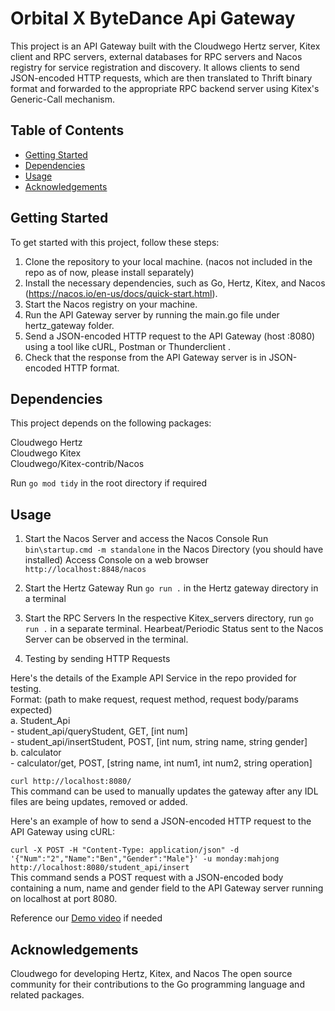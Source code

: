 # Orbital X ByteDance Api Gateway

This project is an API Gateway built with the Cloudwego Hertz server, Kitex client and RPC servers, external databases for RPC servers and Nacos registry for service registration and discovery. It allows clients to send JSON-encoded HTTP requests, which are then translated to Thrift binary format and forwarded to the appropriate RPC backend server using Kitex's Generic-Call mechanism. 

## Table of Contents

- [Getting Started](#getting-started)
- [Dependencies](#dependencies)
- [Usage](#usage)
- [Acknowledgements](#acknowledgements)

## Getting Started

To get started with this project, follow these steps:

1. Clone the repository to your local machine. (nacos not included in the repo as of now, please install separately)
2. Install the necessary dependencies, such as Go, Hertz, Kitex, and Nacos (https://nacos.io/en-us/docs/quick-start.html).
3. Start the Nacos registry on your machine.
4. Run the API Gateway server by running the main.go file under hertz_gateway folder.
5. Send a JSON-encoded HTTP request to the API Gateway (host :8080) using a tool like cURL, Postman or Thunderclient .
6. Check that the response from the API Gateway server is in JSON-encoded HTTP format.

## Dependencies

This project depends on the following packages:

Cloudwego Hertz  
Cloudwego Kitex  
Cloudwego/Kitex-contrib/Nacos

Run ``` go mod tidy ``` in the root directory if required 

## Usage
1. Start the Nacos Server and access the Nacos Console
Run ```bin\startup.cmd -m standalone``` in the Nacos Directory (you should have installed)
Access Console on a web browser ```http://localhost:8848/nacos```

3. Start the Hertz Gateway
Run ```go run .``` in the Hertz gateway directory in a terminal

4. Start the RPC Servers
In the respective Kitex_servers directory, run ```go run .``` in a separate terminal.
Hearbeat/Periodic Status sent to the Nacos Server can be observed in the terminal.

6. Testing by sending HTTP Requests

Here's the details of the Example API Service in the repo provided for testing.  
Format: (path to make request, request method, request body/params expected)  
  a. Student_Api  
    - student_api/queryStudent, GET, [int num]  
    - student_api/insertStudent, POST, [int num, string name, string gender]  
  b. calculator  
    - calculator/get, POST, [string name, int num1, int num2, string operation]  

  ```curl http://localhost:8080/```  
This command can be used to manually updates the gateway after any IDL files are being updates, removed or added.

Here's an example of how to send a JSON-encoded HTTP request to the API Gateway using cURL:  

```curl -X POST -H "Content-Type: application/json" -d '{"Num":"2","Name":"Ben","Gender":"Male"}' -u monday:mahjong http://localhost:8080/student_api/insert```  
This command sends a POST request with a JSON-encoded body containing a num, name and gender field to the API Gateway server running on localhost at port 8080. 

Reference our [Demo video](https://drive.google.com/file/d/1fzpVKpczA3NTpi2iYsOFELMmpU3IMR0v/view?usp=sharing) if needed 

## Acknowledgements

Cloudwego for developing Hertz, Kitex, and Nacos
The open source community for their contributions to the Go programming language and related packages.
